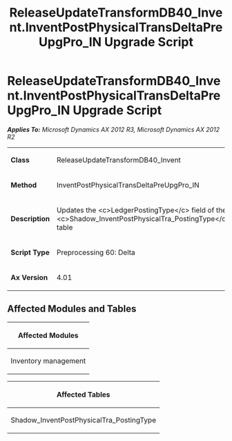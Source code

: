 ﻿---
title: ReleaseUpdateTransformDB40_Invent.InventPostPhysicalTransDeltaPreUpgPro_IN Upgrade Script
TOCTitle: ReleaseUpdateTransformDB40_Invent.InventPostPhysicalTransDeltaPreUpgPro_IN Upgrade Script
ms:assetid: 76c8192a-6a60-f505-a8b6-728fa7a599a0
ms:mtpsurl: https://msdn.microsoft.com/en-us/library/JJ719360(v=AX.60)
ms:contentKeyID: 49709151
ms.date: 05/18/2015
mtps_version: v=AX.60
---

# ReleaseUpdateTransformDB40\_Invent.InventPostPhysicalTransDeltaPreUpgPro\_IN Upgrade Script 


_**Applies To:** Microsoft Dynamics AX 2012 R3, Microsoft Dynamics AX 2012 R2_

<table>
<colgroup>
<col style="width: 50%" />
<col style="width: 50%" />
</colgroup>
<tbody>
<tr class="odd">
<td><p><strong>Class</strong></p></td>
<td><p>ReleaseUpdateTransformDB40_Invent</p></td>
</tr>
<tr class="even">
<td><p><strong>Method</strong></p></td>
<td><p>InventPostPhysicalTransDeltaPreUpgPro_IN</p></td>
</tr>
<tr class="odd">
<td><p><strong>Description</strong></p></td>
<td><p>Updates the &lt;c&gt;LedgerPostingType&lt;/c&gt; field of the &lt;c&gt;Shadow_InventPostPhysicalTra_PostingType&lt;/c&gt; table</p></td>
</tr>
<tr class="even">
<td><p><strong>Script Type</strong></p></td>
<td><p>Preprocessing 60: Delta</p></td>
</tr>
<tr class="odd">
<td><p><strong>Ax Version</strong></p></td>
<td><p>4.01</p></td>
</tr>
</tbody>
</table>


## Affected Modules and Tables

<table>
<colgroup>
<col style="width: 100%" />
</colgroup>
<thead>
<tr class="header">
<th><p>Affected Modules</p></th>
</tr>
</thead>
<tbody>
<tr class="odd">
<td><p>Inventory management</p></td>
</tr>
</tbody>
</table>


<table>
<colgroup>
<col style="width: 100%" />
</colgroup>
<thead>
<tr class="header">
<th><p>Affected Tables</p></th>
</tr>
</thead>
<tbody>
<tr class="odd">
<td><p>Shadow_InventPostPhysicalTra_PostingType</p></td>
</tr>
</tbody>
</table>

  


